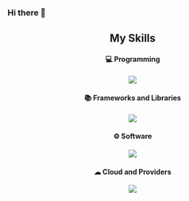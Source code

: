### Hi there 👋

<!--
**francorl/francorl** is a ✨ _special_ ✨ repository because its `README.md` (this file) appears on your GitHub profile.

Here are some ideas to get you started:

- 🔭 I’m currently working on ...
- 🌱 I’m currently learning ...
- 👯 I’m looking to collaborate on ...
- 🤔 I’m looking for help with ...
- 💬 Ask me about ...
- 📫 How to reach me: ...
- 😄 Pronouns: ...
- ⚡ Fun fact: ...
-->

<h2 align="center"> My Skills</h2>

<h4 align="center">💻 Programming </h4>

<p align="center">
  <a href="#">
    <img src="https://skillicons.dev/icons?i=js,html,css,cpp,java,python,php" />
  </a>
</p>



<h4 align="center">📚 Frameworks and Libraries</h4>


<p align="center">
  <a href="#">
    <img src="https://skillicons.dev/icons?i=bootstrap,github,react,unrealengine,githubactions" />
  </a>
</p>
  


<h4 align="center">⚙ Software</h4>


<p align="center">
  <a href="#">
    <img src="https://skillicons.dev/icons?i=apache,git,visualstudio,vscode,idea,eclipse" />
  </a>
</p>


<h4 align="center">☁ Cloud and Providers</h4>


<p align="center">
  <a href="#">
    <img src="https://skillicons.dev/icons?i=aws,git,mongodb,mysql" />
  </a>
</p>

<br/>

